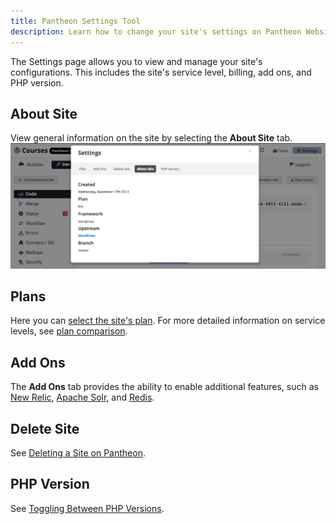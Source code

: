 ```yaml
---
title: Pantheon Settings Tool
description: Learn how to change your site's settings on Pantheon Website Management Platform.
---
```

The Settings page allows you to view and manage your site's configurations. This includes the site's service level, billing, add ons, and PHP version.

## About Site
View general information on the site by selecting the **About Site** tab.
![About site tab on Pantheon Dashboard](/source/assets/images/interface-site-settings-about.png)
## Plans
Here you can [select the site's plan](/docs/selecting-a-plan). For more detailed information on service levels, see [plan comparison](https://pantheon.io/pricing-comparison).
## Add Ons
The **Add Ons** tab provides the ability to enable additional features, such as [New Relic](/docs/), [Apache Solr](/docs/apache-solr/), and [Redis](/docs/redis-as-a-caching-backend/).
## Delete Site
See [Deleting a Site on Pantheon](/docs/deleting-a-site/).
## PHP Version
See [Toggling Between PHP Versions](/docs/toggling-between-php-versions).
